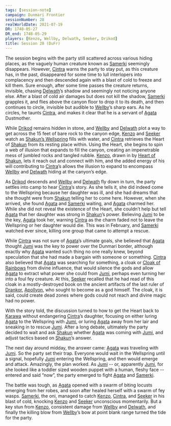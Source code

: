 ```yaml
---
tags: [session-note]
campaign: Dunmari Frontier
sessionNumber: 28
realWorldDate: 2021-07-19
DR: 1748-05-27
DR_end: 1748-05-29
players: [Kenzo, Wellby, Delwath, Seeker, Drikod]
title: Session 28 (DuFr)
---
```


The session begins with the party still scattered across various hiding places, as the vaguely human creature known as [Samerki](<../../../people/other-nonhumans/samerki.md>) seemingly disappears. However, [Cintra](<../../../people/dunmari/cintra.md>) warns the party to stay put, as this creature has, in the past, disappeared for some time to lull interlopers into complacency and then descended again with a blast of cold to freeze and kill them. Sure enough, after some time passes the creature returns, invisible, chasing [Delwath](<../../../people/pcs/dunmar-fellowship/delwath.md>)’s shadow and seemingly not noticing anyone else. After a blast of cold air damages but does not kill the shadow, [Samerki](<../../../people/other-nonhumans/samerki.md>) grapples it, and flies above the canyon floor to drop it to its death, and then continues to circle, invisible but audible to [Wellby](<../../../people/pcs/dunmar-fellowship/wellby.md>)’s sharp ears. As he circles, he taunts [Cintra](<../../../people/dunmari/cintra.md>), and makes it clear that he is a servant of [Agata](<../../../people/fey/agata.md>) Dustmother.

While [Drikod](<../../../people/pcs/dunmar-fellowship/guests/drikod.md>) remains hidden in stone, and [Wellby](<../../../people/pcs/dunmar-fellowship/wellby.md>) and [Delwath](<../../../people/pcs/dunmar-fellowship/delwath.md>) plot a way to get across the 15 feet of bare rock to the canyon edge, [Kenzo](<../../../people/pcs/dunmar-fellowship/kenzo.md>) and [Seeker](<../../../people/pcs/dunmar-fellowship/seeker.md>) watch as [Shakun’s Wellspring](<../../../gazetteer/greater-dunmar/realms/dunmar/eastern-dunmar/shakuns-wellspring.md>) fills with water, and [Cintra](<../../../people/dunmari/cintra.md>) retrieves the Heart of [Shakun](<../../../cosmology/gods/incorporeal-gods/dunmari/shakun.md>) from its resting place within. Using the Heart, she begins to spin a web of illusion that expands to fill the canyon, creating an impenetrable mess of jumbled rocks and tangled rubble. [Kenzo](<../../../people/pcs/dunmar-fellowship/kenzo.md>), drawn in by [Heart of Shakun](<../../../things/artifacts-of-power/heart-of-shakun.md>), lets it reach out and connect with him, and the added energy of his will contributing to [Cintra](<../../../people/dunmari/cintra.md>)’s allows the illusion to expand to encompass [Wellby](<../../../people/pcs/dunmar-fellowship/wellby.md>) and [Delwath](<../../../people/pcs/dunmar-fellowship/delwath.md>) hiding at the canyon’s edge. 

As [Drikod](<../../../people/pcs/dunmar-fellowship/guests/drikod.md>) descends and [Wellby](<../../../people/pcs/dunmar-fellowship/wellby.md>) and [Delwath](<../../../people/pcs/dunmar-fellowship/delwath.md>) fly down in turn, the party settles into camp to hear [Cintra](<../../../people/dunmari/cintra.md>)’s story. As she tells it, she did indeed come to the Wellspring because her daughter was ill, and she had dreams that she thought were from [Shakun](<../../../cosmology/gods/incorporeal-gods/dunmari/shakun.md>) telling her to come here. However, when she arrived, she found [Agata](<../../../people/fey/agata.md>) and [Samerki](<../../../people/other-nonhumans/samerki.md>) waiting, and [Agata](<../../../people/fey/agata.md>) charmed her. While she did not reveal the existence of the Heart, she couldn’t help but tell [Agata](<../../../people/fey/agata.md>) that her daughter was strong in [Shakun](<../../../cosmology/gods/incorporeal-gods/dunmari/shakun.md>)’s power. Believing [Jumi](<../../../people/dunmari/jumi.md>) to be the key, [Agata](<../../../people/fey/agata.md>) took her, warning [Cintra](<../../../people/dunmari/cintra.md>) as the charm faded not to leave the Wellspring or her daughter would die. This was in February, and [Samerki](<../../../people/other-nonhumans/samerki.md>) watched ever since, killing one group that came to attempt a rescue. 

While [Cintra](<../../../people/dunmari/cintra.md>) was not sure of [Agata](<../../../people/fey/agata.md>)’s ultimate goals, she believed that [Agata](<../../../people/fey/agata.md>) thought [Jumi](<../../../people/dunmari/jumi.md>) was the key to power over the Dunmari border, although exactly why [Agata](<../../../people/fey/agata.md>) wanted such thing no one really knew, beyond speculation that she had made a bargain with someone or something. [Cintra](<../../../people/dunmari/cintra.md>) also believed that [Agata](<../../../people/fey/agata.md>) was searching for something, a cloak or [Cloak of Rainbows](<../../../things/artifacts-of-power/cloak-of-rainbows.md>) from divine influence, that would silence the gods and allow [Agata](<../../../people/fey/agata.md>) to extract what power she could from [Jumi](<../../../people/dunmari/jumi.md>), perhaps even turning her into a foul fey creature. At this, [Seeker](<../../../people/pcs/dunmar-fellowship/seeker.md>) recalled that he had read of this cloak in a mostly-destroyed book on the ancient artifacts of the last ruler of [Drankor](<../../../history/drankorian-era/drankor.md>), [Apollyon](<../../../people/historical-figures/drankorian-emperors/apollyon.md>), who sought to become as a god himself. The cloak, it is said, could create dead zones where gods could not reach and divine magic had no power.

With the story told, the discussion turned to how to get the Heart back to [Karawa](<../../../gazetteer/greater-dunmar/realms/dunmar/eastern-dunmar/karawa.md>) without endangering [Cintra](<../../../people/dunmari/cintra.md>)’s daughter, focusing on either luring [Agata](<../../../people/fey/agata.md>) to the Wellspring with [Jumi](<../../../people/dunmari/jumi.md>), or luring [Agata](<../../../people/fey/agata.md>) away from her lair and sneaking in to rescue [Jumi](<../../../people/dunmari/jumi.md>). After a long debate, ultimately the party decided to wait and ask [Shakun](<../../../cosmology/gods/incorporeal-gods/dunmari/shakun.md>) whether [Agata](<../../../people/fey/agata.md>) was coming with [Jumi](<../../../people/dunmari/jumi.md>), and adjust tactics based on [Shakun](<../../../cosmology/gods/incorporeal-gods/dunmari/shakun.md>)’s answer.

The next day around midday, the answer came: [Agata](<../../../people/fey/agata.md>) was traveling with [Jumi](<../../../people/dunmari/jumi.md>). So the party set their trap. Everyone would wait in the Wellspring until a signal, hopefully [Jumi](<../../../people/dunmari/jumi.md>) entering the Wellspring, and then would emerge and attack. Amazingly, the plan worked. As [Jumi](<../../../people/dunmari/jumi.md>) -- or, apparently [Jumi](<../../../people/dunmari/jumi.md>), for she looked like a toddler sized wooden puppet with a human, fleshy face -- entered and said “now”, the party emerged to fight [Agata](<../../../people/fey/agata.md>) and [Samerki](<../../../people/other-nonhumans/samerki.md>). 

The battle was tough, as [Agata](<../../../people/fey/agata.md>) opened with a swarm of biting locusts emerging from her robes, and soon after healed herself with a swarm of fey wasps. [Samerki](<../../../people/other-nonhumans/samerki.md>), the oni, managed to catch [Kenzo](<../../../people/pcs/dunmar-fellowship/kenzo.md>), [Cintra](<../../../people/dunmari/cintra.md>), and [Seeker](<../../../people/pcs/dunmar-fellowship/seeker.md>) in his blast of cold, knocking [Kenzo](<../../../people/pcs/dunmar-fellowship/kenzo.md>) and [Seeker](<../../../people/pcs/dunmar-fellowship/seeker.md>) unconscious momentarily. But a key stun from [Kenzo](<../../../people/pcs/dunmar-fellowship/kenzo.md>), consistent damage from [Wellby](<../../../people/pcs/dunmar-fellowship/wellby.md>) and [Delwath](<../../../people/pcs/dunmar-fellowship/delwath.md>), and finally the killing blow from [Wellby](<../../../people/pcs/dunmar-fellowship/wellby.md>)’s bow at point blank range turned the tide for the party.